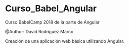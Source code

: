 # Curso_Babel_Angular
Curso BabelCamp 2018 de la parte de Angular

@Author: David Rodríguez Marco

Creación de una aplicación web básica utilizando Angular.
